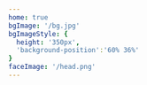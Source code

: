 ```yaml
---
home: true
bgImage: '/bg.jpg'
bgImageStyle: {
  height: '350px',
  'background-position':'60% 36%'
}
faceImage: '/head.png'
---
```


